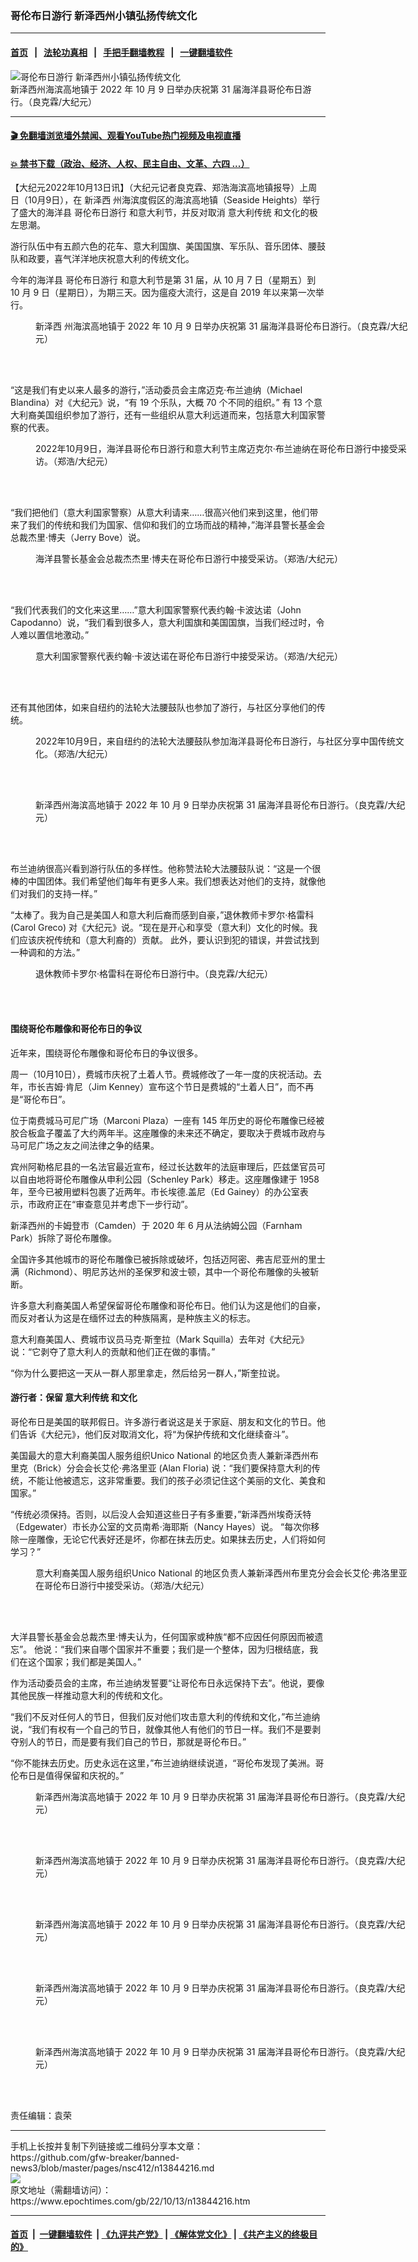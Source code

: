 ### 哥伦布日游行 新泽西州小镇弘扬传统文化
------------------------

#### [首页](https://github.com/gfw-breaker/banned-news3/blob/master/README.md) &nbsp;&nbsp;|&nbsp;&nbsp; [法轮功真相](https://github.com/begood0513/basic/blob/master/README.md)  &nbsp;&nbsp;|&nbsp;&nbsp; [手把手翻墙教程](https://github.com/gfw-breaker/guides/wiki)  &nbsp;&nbsp;|&nbsp;&nbsp; [一键翻墙软件](https://github.com/gfw-breaker/nogfw/blob/master/README.md)  



<div><img alt="哥伦布日游行 新泽西州小镇弘扬传统文化" class="attachment-djy_600_400 size-djy_600_400 wp-post-image" src="https://i.epochtimes.com/assets/uploads/2022/10/id13844221-P1-600x400.jpg"/>
<div class="caption">
 新泽西州海滨高地镇于 2022 年 10 月 9 日举办庆祝第 31 届海洋县哥伦布日游行。（良克霖/大纪元）
</div></div><hr/>

#### [ 🎬  免翻墙浏览墙外禁闻、观看YouTube热门视频及电视直播](https://github.com/gfw-breaker/HelloWorld)

#### [ 💥  禁书下载（政治、经济、人权、民主自由、文革、六四 ...）](https://github.com/gfw-breaker/books/blob/master/README.md)

<div><p>
 【大纪元2022年10月13日讯】（大纪元记者良克霖、郑浩海滨高地镇报导）上周日（10月9日），在
 <ok href="https://www.epochtimes.com/gb/tag/%E6%96%B0%E6%B3%BD%E8%A5%BF.html">
  新泽西
 </ok>
 州海滨度假区的海滨高地镇（Seaside Heights）举行了盛大的海洋县
 <ok href="https://www.epochtimes.com/gb/tag/%E5%93%A5%E4%BC%A6%E5%B8%83%E6%97%A5%E6%B8%B8%E8%A1%8C.html">
  哥伦布日游行
 </ok>
 和意大利节，并反对取消
 <ok href="https://www.epochtimes.com/gb/tag/%E6%84%8F%E5%A4%A7%E5%88%A9%E4%BC%A0%E7%BB%9F.html">
  意大利传统
 </ok>
 和文化的极左思潮。
</p>
<p>
 游行队伍中有五颜六色的花车、意大利国旗、美国国旗、军乐队、音乐团体、腰鼓队和政要，喜气洋洋地庆祝意大利的传统文化。
</p>
<p>
 今年的海洋县
 <ok href="https://www.epochtimes.com/gb/tag/%E5%93%A5%E4%BC%A6%E5%B8%83%E6%97%A5%E6%B8%B8%E8%A1%8C.html">
  哥伦布日游行
 </ok>
 和意大利节是第 31 届，从 10 月 7 日（星期五）到 10 月 9 日（星期日），为期三天。因为瘟疫大流行，这是自 2019 年以来第一次举行。
</p>
<figure aria-describedby="caption-attachment-13844222" class="wp-caption alignnone" id="attachment_13844222" style="width: 600px">
 <ok href="https://i.epochtimes.com/assets/uploads/2022/10/id13844222-P2-e1665633117835.jpg" target="_blank">
  <img alt="" class="size-full wp-image-13844222" src="https://i.epochtimes.com/assets/uploads/2022/10/id13844222-P2-e1665633117835.jpg"/>
 </ok>
 <br/><figcaption class="wp-caption-text" id="caption-attachment-13844222">
  <ok href="https://www.epochtimes.com/gb/tag/%E6%96%B0%E6%B3%BD%E8%A5%BF.html">
   新泽西
  </ok>
  州海滨高地镇于 2022 年 10 月 9 日举办庆祝第 31 届海洋县哥伦布日游行。（良克霖/大纪元）
 </figcaption><br/>
</figure><br/>
<p>
 “这是我们有史以来人最多的游行，”活动委员会主席迈克·布兰迪纳（Michael Blandina）对《大纪元》说，“有 19 个乐队，大概 70 个不同的组织。” 有 13 个意大利裔美国组织参加了游行，还有一些组织从意大利远道而来，包括意大利国家警察的代表。
</p>
<figure aria-describedby="caption-attachment-13844228" class="wp-caption alignnone" id="attachment_13844228" style="width: 600px">
 <ok href="https://i.epochtimes.com/assets/uploads/2022/10/id13844228-New-Jersey-Columbus-Parade-P20-copy-e1665633421654.jpg" target="_blank">
  <img alt="" class="size-full wp-image-13844228" src="https://i.epochtimes.com/assets/uploads/2022/10/id13844228-New-Jersey-Columbus-Parade-P20-copy-e1665633421654.jpg"/>
 </ok>
 <br/><figcaption class="wp-caption-text" id="caption-attachment-13844228">
  2022年10月9日，海洋县哥伦布日游行和意大利节主席迈克尔·布兰迪纳在哥伦布日游行中接受采访。（郑浩/大纪元）
 </figcaption><br/>
</figure><br/>
<p>
 “我们把他们（意大利国家警察）从意大利请来……很高兴他们来到这里，他们带来了我们的传统和我们为国家、信仰和我们的立场而战的精神，”海洋县警长基金会总裁杰里·博夫（Jerry Bove）说。
</p>
<figure aria-describedby="caption-attachment-13844234" class="wp-caption alignnone" id="attachment_13844234" style="width: 600px">
 <ok href="https://i.epochtimes.com/assets/uploads/2022/10/id13844234-New-Jersey-Columbus-Parade-P21-copy-e1665633646128.jpg" target="_blank">
  <img alt="" class="size-full wp-image-13844234" src="https://i.epochtimes.com/assets/uploads/2022/10/id13844234-New-Jersey-Columbus-Parade-P21-copy-e1665633646128.jpg"/>
 </ok>
 <br/><figcaption class="wp-caption-text" id="caption-attachment-13844234">
  海洋县警长基金会总裁杰杰里·博夫在哥伦布日游行中接受采访。（郑浩/大纪元）
 </figcaption><br/>
</figure><br/>
<p>
 “我们代表我们的文化来这里……”意大利国家警察代表约翰·卡波达诺（John Capodanno）说，“我们看到很多人，意大利国旗和美国国旗，当我们经过时，令人难以置信地激动。”
</p>
<figure aria-describedby="caption-attachment-13844235" class="wp-caption alignnone" id="attachment_13844235" style="width: 600px">
 <ok href="https://i.epochtimes.com/assets/uploads/2022/10/id13844235-New-Jersey-Columbus-Parade-P22-copy-e1665633706389.jpg" target="_blank">
  <img alt="" class="size-full wp-image-13844235" src="https://i.epochtimes.com/assets/uploads/2022/10/id13844235-New-Jersey-Columbus-Parade-P22-copy-e1665633706389.jpg"/>
 </ok>
 <br/><figcaption class="wp-caption-text" id="caption-attachment-13844235">
  意大利国家警察代表约翰·卡波达诺在哥伦布日游行中接受采访。（郑浩/大纪元）
 </figcaption><br/>
</figure><br/>
<p>
 还有其他团体，如来自纽约的法轮大法腰鼓队也参加了游行，与社区分享他们的传统。
</p>
<figure aria-describedby="caption-attachment-13844224" class="wp-caption alignnone" id="attachment_13844224" style="width: 600px">
 <ok href="https://i.epochtimes.com/assets/uploads/2022/10/id13844224-P10-copy-e1665633304184.jpg" target="_blank">
  <img alt="" class="size-full wp-image-13844224" src="https://i.epochtimes.com/assets/uploads/2022/10/id13844224-P10-copy-e1665633304184.jpg"/>
 </ok>
 <br/><figcaption class="wp-caption-text" id="caption-attachment-13844224">
  2022年10月9日，来自纽约的法轮大法腰鼓队参加海洋县哥伦布日游行，与社区分享中国传统文化。（郑浩/大纪元）
 </figcaption><br/>
</figure><br/>
<figure aria-describedby="caption-attachment-13844227" class="wp-caption alignnone" id="attachment_13844227" style="width: 600px">
 <ok href="https://i.epochtimes.com/assets/uploads/2022/10/id13844227-P3-e1665633360134.jpg" target="_blank">
  <img alt="" class="size-full wp-image-13844227" src="https://i.epochtimes.com/assets/uploads/2022/10/id13844227-P3-e1665633360134.jpg"/>
 </ok>
 <br/><figcaption class="wp-caption-text" id="caption-attachment-13844227">
  新泽西州海滨高地镇于 2022 年 10 月 9 日举办庆祝第 31 届海洋县哥伦布日游行。（良克霖/大纪元）
 </figcaption><br/>
</figure><br/>
<p>
 布兰迪纳很高兴看到游行队伍的多样性。他称赞法轮大法腰鼓队说：“这是一个很棒的中国团体。我们希望他们每年有更多人来。我们想表达对他们的支持，就像他们对我们的支持一样。”
</p>
<p>
 “太棒了。我为自己是美国人和意大利后裔而感到自豪，”退休教师卡罗尔·格雷科 (Carol Greco) 对《大纪元》说。“现在是开心和享受（意大利）文化的时候。我们应该庆祝传统和（意大利裔的）贡献。 此外，要认识到犯的错误，并尝试找到一种调和的方法。”
</p>
<figure aria-describedby="caption-attachment-13844238" class="wp-caption alignnone" id="attachment_13844238" style="width: 600px">
 <ok href="https://i.epochtimes.com/assets/uploads/2022/10/id13844238-P24-e1665633868315.jpg" target="_blank">
  <img alt="" class="size-full wp-image-13844238" src="https://i.epochtimes.com/assets/uploads/2022/10/id13844238-P24-e1665633868315.jpg"/>
 </ok>
 <br/><figcaption class="wp-caption-text" id="caption-attachment-13844238">
  退休教师卡罗尔·格雷科在哥伦布日游行中。（良克霖/大纪元）
 </figcaption><br/>
</figure><br/>
<h4>
 围绕哥伦布雕像和哥伦布日的争议
</h4>
<p>
 近年来，围绕哥伦布雕像和哥伦布日的争议很多。
</p>
<p>
 周一（10月10日），费城市庆祝了土着人节。费城修改了一年一度的庆祝活动。去年，市长吉姆·肯尼（Jim Kenney）宣布这个节日是费城的“土着人日”，而不再是“哥伦布日”。
</p>
<p>
 位于南费城马可尼广场（Marconi Plaza）一座有 145 年历史的哥伦布雕像已经被胶合板盒子覆盖了大约两年半。这座雕像的未来还不确定，要取决于费城市政府与马可尼广场之友之间法律之争的结果。
</p>
<p>
 宾州阿勒格尼县的一名法官最近宣布，经过长达数年的法庭审理后，匹兹堡官员可以自由地将哥伦布雕像从申利公园（Schenley Park）移走。这座雕像建于 1958 年，至今已被用塑料包裹了近两年。市长埃德.盖尼（Ed Gainey）的办公室表示，市政府正在“审查意见并考虑下一步行动”。
</p>
<p>
 新泽西州的卡姆登市（Camden）于 2020 年 6 月从法纳姆公园（Farnham Park）拆除了哥伦布雕像。
</p>
<p>
 全国许多其他城市的哥伦布雕像已被拆除或破坏，包括迈阿密、弗吉尼亚州的里士满（Richmond）、明尼苏达州的圣保罗和波士顿，其中一个哥伦布雕像的头被斩断。
</p>
<p>
 许多意大利裔美国人希望保留哥伦布雕像和哥伦布日。他们认为这是他们的自豪，而反对者认为这是在缅怀过去的种族隔离，是种族主义的标志。
</p>
<p>
 意大利裔美国人、费城市议员马克·斯奎拉（Mark Squilla）去年对《大纪元》说：“它剥夺了意大利人的贡献和他们正在做的事情。”
</p>
<p>
 “你为什么要把这一天从一群人那里拿走，然后给另一群人，”斯奎拉说。
</p>
<h4>
 游行者：保留
 <ok href="https://www.epochtimes.com/gb/tag/%E6%84%8F%E5%A4%A7%E5%88%A9%E4%BC%A0%E7%BB%9F.html">
  意大利传统
 </ok>
 和文化
</h4>
<p>
 哥伦布日是美国的联邦假日。许多游行者说这是关于家庭、朋友和文化的节日。他们告诉《大纪元》，他们反对取消文化，将“为保护传统和文化继续奋斗”。
</p>
<p>
 美国最大的意大利裔美国人服务组织Unico National 的地区负责人兼新泽西州布里克（Brick）分会会长艾伦·弗洛里亚 (Alan Floria) 说：“我们要保持意大利的传统，不能让他被遗忘，这非常重要。我们的孩子必须记住这个美丽的文化、美食和国家。”
</p>
<p>
 “传统必须保持。否则，以后没人会知道这些日子有多重要，”新泽西州埃奇沃特（Edgewater）市长办公室的文员南希·海耶斯（Nancy Hayes）说。 “每次你移除一座雕像，无论它代表好还是坏，你都在抹去历史。如果抹去历史，人们将如何学习？”
</p>
<figure aria-describedby="caption-attachment-13844236" class="wp-caption alignnone" id="attachment_13844236" style="width: 600px">
 <ok href="https://i.epochtimes.com/assets/uploads/2022/10/id13844236-P23-copy-e1665633781181.jpg" target="_blank">
  <img alt="" class="size-full wp-image-13844236" src="https://i.epochtimes.com/assets/uploads/2022/10/id13844236-P23-copy-e1665633781181.jpg"/>
 </ok>
 <br/><figcaption class="wp-caption-text" id="caption-attachment-13844236">
  意大利裔美国人服务组织Unico National 的地区负责人兼新泽西州布里克分会会长艾伦·弗洛里亚在哥伦布日游行中接受采访。（郑浩/大纪元）
 </figcaption><br/>
</figure><br/>
<p>
 大洋县警长基金会总裁杰里·博夫认为，任何国家或种族“都不应因任何原因而被遗忘”。 他说：“我们来自哪个国家并不重要；我们是一个整体，因为归根结底，我们在这个国家；我们都是美国人。”
</p>
<p>
 作为活动委员会的主席，布兰迪纳发誓要“让哥伦布日永远保持下去”。他说，要像其他民族一样推动意大利的传统和文化。
</p>
<p>
 “我们不反对任何人的节日，但我们反对他们攻击意大利的传统和文化，”布兰迪纳说，“我们有权有一个自己的节日，就像其他人有他们的节日一样。我们不是要剥夺别人的节日，而是要有我们自己的节日，那就是哥伦布日。”
</p>
<p>
 “你不能抹去历史。历史永远在这里，”布兰迪纳继续说道，“哥伦布发现了美洲。哥伦布日是值得保留和庆祝的。”
</p>
<figure aria-describedby="caption-attachment-13844239" class="wp-caption alignnone" id="attachment_13844239" style="width: 600px">
 <ok href="https://i.epochtimes.com/assets/uploads/2022/10/id13844239-P4-e1665633933311.jpg" target="_blank">
  <img alt="" class="size-full wp-image-13844239" src="https://i.epochtimes.com/assets/uploads/2022/10/id13844239-P4-e1665633933311.jpg"/>
 </ok>
 <br/><figcaption class="wp-caption-text" id="caption-attachment-13844239">
  新泽西州海滨高地镇于 2022 年 10 月 9 日举办庆祝第 31 届海洋县哥伦布日游行。（良克霖/大纪元）
 </figcaption><br/>
</figure><br/>
<figure aria-describedby="caption-attachment-13844240" class="wp-caption alignnone" id="attachment_13844240" style="width: 600px">
 <ok href="https://i.epochtimes.com/assets/uploads/2022/10/id13844240-P5-e1665634051927.jpg" target="_blank">
  <img alt="" class="size-full wp-image-13844240" src="https://i.epochtimes.com/assets/uploads/2022/10/id13844240-P5-e1665634051927.jpg"/>
 </ok>
 <br/><figcaption class="wp-caption-text" id="caption-attachment-13844240">
  新泽西州海滨高地镇于 2022 年 10 月 9 日举办庆祝第 31 届海洋县哥伦布日游行。（良克霖/大纪元）
 </figcaption><br/>
</figure><br/>
<figure aria-describedby="caption-attachment-13844241" class="wp-caption alignnone" id="attachment_13844241" style="width: 600px">
 <ok href="https://i.epochtimes.com/assets/uploads/2022/10/id13844241-P6-e1665634072965.jpg" target="_blank">
  <img alt="" class="size-full wp-image-13844241" src="https://i.epochtimes.com/assets/uploads/2022/10/id13844241-P6-e1665634072965.jpg"/>
 </ok>
 <br/><figcaption class="wp-caption-text" id="caption-attachment-13844241">
  新泽西州海滨高地镇于 2022 年 10 月 9 日举办庆祝第 31 届海洋县哥伦布日游行。（良克霖/大纪元）
 </figcaption><br/>
</figure><br/>
<figure aria-describedby="caption-attachment-13844242" class="wp-caption alignnone" id="attachment_13844242" style="width: 600px">
 <ok href="https://i.epochtimes.com/assets/uploads/2022/10/id13844242-P7-e1665634092676.jpg" target="_blank">
  <img alt="" class="size-full wp-image-13844242" src="https://i.epochtimes.com/assets/uploads/2022/10/id13844242-P7-e1665634092676.jpg"/>
 </ok>
 <br/><figcaption class="wp-caption-text" id="caption-attachment-13844242">
  新泽西州海滨高地镇于 2022 年 10 月 9 日举办庆祝第 31 届海洋县哥伦布日游行。（良克霖/大纪元）
 </figcaption><br/>
</figure><br/>
<figure aria-describedby="caption-attachment-13844243" class="wp-caption alignnone" id="attachment_13844243" style="width: 600px">
 <ok href="https://i.epochtimes.com/assets/uploads/2022/10/id13844243-P8-e1665634116466.jpg" target="_blank">
  <img alt="" class="size-full wp-image-13844243" src="https://i.epochtimes.com/assets/uploads/2022/10/id13844243-P8-e1665634116466.jpg"/>
 </ok>
 <br/><figcaption class="wp-caption-text" id="caption-attachment-13844243">
  新泽西州海滨高地镇于 2022 年 10 月 9 日举办庆祝第 31 届海洋县哥伦布日游行。（良克霖/大纪元）
 </figcaption><br/>
</figure><br/>
<p>
 责任编辑：袁荣
</p>
<p>
</p>
</div>
<hr/>
手机上长按并复制下列链接或二维码分享本文章：<br/>
https://github.com/gfw-breaker/banned-news3/blob/master/pages/nsc412/n13844216.md <br/>
<a href='https://github.com/gfw-breaker/banned-news3/blob/master/pages/nsc412/n13844216.md'><img src='https://github.com/gfw-breaker/banned-news3/blob/master/pages/nsc412/n13844216.md.png'/></a> <br/>
原文地址（需翻墙访问）：https://www.epochtimes.com/gb/22/10/13/n13844216.htm


------------------------
#### [首页](https://github.com/gfw-breaker/banned-news3/blob/master/README.md) &nbsp;|&nbsp; [一键翻墙软件](https://github.com/gfw-breaker/nogfw/blob/master/README.md) &nbsp;| [《九评共产党》](https://github.com/gfw-breaker/9ping.md/blob/master/README.md#九评之一评共产党是什么) | [《解体党文化》](https://github.com/gfw-breaker/jtdwh.md/blob/master/README.md) | [《共产主义的终极目的》](https://github.com/gfw-breaker/gczydzjmd.md/blob/master/README.md)


<img src='http://gfw-breaker.win/banned-news3/pages/nsc412/n13844216.md' width='0px' height='0px'/>